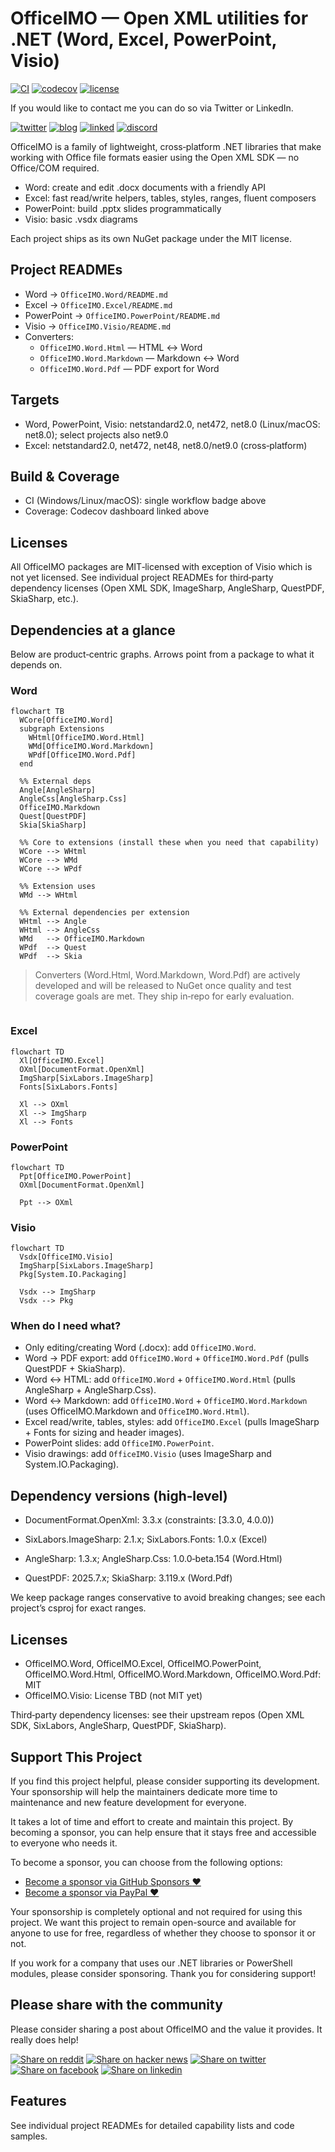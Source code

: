 # OfficeIMO — Open XML utilities for .NET (Word, Excel, PowerPoint, Visio)

[![CI](https://github.com/EvotecIT/OfficeIMO/actions/workflows/dotnet-tests.yml/badge.svg?branch=master)](https://github.com/EvotecIT/OfficeIMO/actions/workflows/dotnet-tests.yml)
[![codecov](https://codecov.io/gh/EvotecIT/OfficeIMO/branch/master/graph/badge.svg)](https://codecov.io/gh/EvotecIT/OfficeIMO)
[![license](https://img.shields.io/github/license/EvotecIT/OfficeIMO.svg)](LICENSE)

If you would like to contact me you can do so via Twitter or LinkedIn.

[![twitter](https://img.shields.io/twitter/follow/PrzemyslawKlys.svg?label=Twitter%20%40PrzemyslawKlys&style=social)](https://twitter.com/PrzemyslawKlys)
[![blog](https://img.shields.io/badge/Blog-evotec.xyz-2A6496.svg)](https://evotec.xyz/hub)
[![linked](https://img.shields.io/badge/LinkedIn-pklys-0077B5.svg?logo=LinkedIn)](https://www.linkedin.com/in/pklys)
[![discord](https://img.shields.io/discord/508328927853281280?style=flat-square&label=discord%20chat)](https://evo.yt/discord)

OfficeIMO is a family of lightweight, cross‑platform .NET libraries that make working with Office file formats easier using the Open XML SDK — no Office/COM required.

- Word: create and edit .docx documents with a friendly API
- Excel: fast read/write helpers, tables, styles, ranges, fluent composers
- PowerPoint: build .pptx slides programmatically
- Visio: basic .vsdx diagrams

Each project ships as its own NuGet package under the MIT license.


## Project READMEs

- Word → `OfficeIMO.Word/README.md`
- Excel → `OfficeIMO.Excel/README.md`
- PowerPoint → `OfficeIMO.PowerPoint/README.md`
- Visio → `OfficeIMO.Visio/README.md`
- Converters:
  - `OfficeIMO.Word.Html` — HTML ↔ Word
  - `OfficeIMO.Word.Markdown` — Markdown ↔ Word
  - `OfficeIMO.Word.Pdf` — PDF export for Word

## Targets

- Word, PowerPoint, Visio: netstandard2.0, net472, net8.0 (Linux/macOS: net8.0); select projects also net9.0
- Excel: netstandard2.0, net472, net48, net8.0/net9.0 (cross‑platform)

## Build & Coverage

- CI (Windows/Linux/macOS): single workflow badge above
- Coverage: Codecov dashboard linked above

## Licenses

All OfficeIMO packages are MIT‑licensed with exception of Visio which is not yet licensed. See individual project READMEs for third‑party dependency licenses (Open XML SDK, ImageSharp, AngleSharp, QuestPDF, SkiaSharp, etc.).

## Dependencies at a glance

Below are product‑centric graphs. Arrows point from a package to what it depends on.

### Word

```mermaid
flowchart TB
  WCore[OfficeIMO.Word]
  subgraph Extensions
    WHtml[OfficeIMO.Word.Html]
    WMd[OfficeIMO.Word.Markdown]
    WPdf[OfficeIMO.Word.Pdf]
  end

  %% External deps
  Angle[AngleSharp]
  AngleCss[AngleSharp.Css]
  OfficeIMO.Markdown
  Quest[QuestPDF]
  Skia[SkiaSharp]

  %% Core to extensions (install these when you need that capability)
  WCore --> WHtml
  WCore --> WMd
  WCore --> WPdf

  %% Extension uses
  WMd --> WHtml

  %% External dependencies per extension
  WHtml --> Angle
  WHtml --> AngleCss
  WMd   --> OfficeIMO.Markdown
  WPdf  --> Quest
  WPdf  --> Skia
```

> Converters (Word.Html, Word.Markdown, Word.Pdf) are actively developed and will be released to NuGet once quality and test coverage goals are met. They ship in‑repo for early evaluation.
```
```

### Excel

```mermaid
flowchart TD
  Xl[OfficeIMO.Excel]
  OXml[DocumentFormat.OpenXml]
  ImgSharp[SixLabors.ImageSharp]
  Fonts[SixLabors.Fonts]

  Xl --> OXml
  Xl --> ImgSharp
  Xl --> Fonts
```

### PowerPoint

```mermaid
flowchart TD
  Ppt[OfficeIMO.PowerPoint]
  OXml[DocumentFormat.OpenXml]

  Ppt --> OXml
```

### Visio

```mermaid
flowchart TD
  Vsdx[OfficeIMO.Visio]
  ImgSharp[SixLabors.ImageSharp]
  Pkg[System.IO.Packaging]

  Vsdx --> ImgSharp
  Vsdx --> Pkg
```

### When do I need what?

- Only editing/creating Word (.docx): add `OfficeIMO.Word`.
- Word → PDF export: add `OfficeIMO.Word` + `OfficeIMO.Word.Pdf` (pulls QuestPDF + SkiaSharp).
- Word ↔ HTML: add `OfficeIMO.Word` + `OfficeIMO.Word.Html` (pulls AngleSharp + AngleSharp.Css).
- Word ↔ Markdown: add `OfficeIMO.Word` + `OfficeIMO.Word.Markdown` (uses OfficeIMO.Markdown and `OfficeIMO.Word.Html`).
- Excel read/write, tables, styles: add `OfficeIMO.Excel` (pulls ImageSharp + Fonts for sizing and header images).
- PowerPoint slides: add `OfficeIMO.PowerPoint`.
- Visio drawings: add `OfficeIMO.Visio` (uses ImageSharp and System.IO.Packaging).

## Dependency versions (high‑level)

- DocumentFormat.OpenXml: 3.3.x (constraints: [3.3.0, 4.0.0))
- SixLabors.ImageSharp: 2.1.x; SixLabors.Fonts: 1.0.x (Excel)
- AngleSharp: 1.3.x; AngleSharp.Css: 1.0.0‑beta.154 (Word.Html)
 
- QuestPDF: 2025.7.x; SkiaSharp: 3.119.x (Word.Pdf)

We keep package ranges conservative to avoid breaking changes; see each project’s csproj for exact ranges.

## Licenses

- OfficeIMO.Word, OfficeIMO.Excel, OfficeIMO.PowerPoint, OfficeIMO.Word.Html, OfficeIMO.Word.Markdown, OfficeIMO.Word.Pdf: MIT
- OfficeIMO.Visio: License TBD (not MIT yet)

Third‑party dependency licenses: see their upstream repos (Open XML SDK, SixLabors, AngleSharp, QuestPDF, SkiaSharp).
 
## Support This Project

If you find this project helpful, please consider supporting its development.
Your sponsorship will help the maintainers dedicate more time to maintenance and new feature development for everyone.

It takes a lot of time and effort to create and maintain this project.
By becoming a sponsor, you can help ensure that it stays free and accessible to everyone who needs it.

To become a sponsor, you can choose from the following options:

- [Become a sponsor via GitHub Sponsors :heart:](https://github.com/sponsors/PrzemyslawKlys)
- [Become a sponsor via PayPal :heart:](https://paypal.me/PrzemyslawKlys)

Your sponsorship is completely optional and not required for using this project.
We want this project to remain open-source and available for anyone to use for free,
regardless of whether they choose to sponsor it or not.

If you work for a company that uses our .NET libraries or PowerShell modules, please consider sponsoring.
Thank you for considering support!

## Please share with the community

Please consider sharing a post about OfficeIMO and the value it provides. It really does help!

[![Share on reddit](https://img.shields.io/badge/share%20on-reddit-red?logo=reddit)](https://reddit.com/submit?url=https://github.com/EvotecIT/OfficeIMO&title=OfficeIMO)
[![Share on hacker news](https://img.shields.io/badge/share%20on-hacker%20news-orange?logo=ycombinator)](https://news.ycombinator.com/submitlink?u=https://github.com/EvotecIT/OfficeIMO)
[![Share on twitter](https://img.shields.io/badge/share%20on-twitter-03A9F4?logo=twitter)](https://twitter.com/share?url=https://github.com/EvotecIT/OfficeIMO&t=OfficeIMO)
[![Share on facebook](https://img.shields.io/badge/share%20on-facebook-1976D2?logo=facebook)](https://www.facebook.com/sharer/sharer.php?u=https://github.com/EvotecIT/OfficeIMO)
[![Share on linkedin](https://img.shields.io/badge/share%20on-linkedin-3949AB?logo=linkedin)](https://www.linkedin.com/shareArticle?url=https://github.com/EvotecIT/OfficeIMO&title=OfficeIMO)

## Features
See individual project READMEs for detailed capability lists and code samples.
